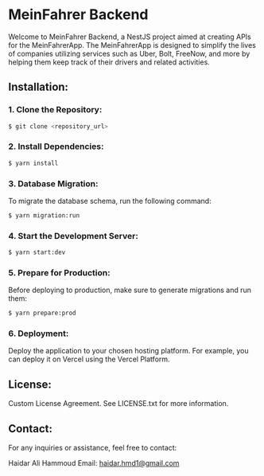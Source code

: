 # MeinFahrer Backend

Welcome to MeinFahrer Backend, a NestJS project aimed at creating APIs for the MeinFahrerApp. The MeinFahrerApp is designed to simplify the lives of companies utilizing services such as Uber, Bolt, FreeNow, and more by helping them keep track of their drivers and related activities.

## Installation:

### 1. Clone the Repository:

```bash
$ git clone <repository_url>
```

### 2. Install Dependencies:

```bash
$ yarn install
```

### 3. Database Migration:

To migrate the database schema, run the following command:

```bash
$ yarn migration:run
```

### 4. Start the Development Server:

```bash
$ yarn start:dev
```

### 5. Prepare for Production:

Before deploying to production, make sure to generate migrations and run them:

```bash
$ yarn prepare:prod
```

### 6. Deployment:

Deploy the application to your chosen hosting platform. For example, you can deploy it on Vercel using the Vercel Platform.

## License:

Custom License Agreement. See LICENSE.txt for more information.

## Contact:

For any inquiries or assistance, feel free to contact:

Haidar Ali Hammoud
Email: haidar.hmd1@gmail.com
